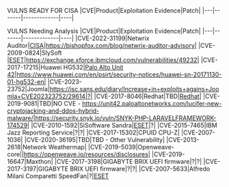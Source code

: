 VULNS READY FOR CISA
|CVE|Product|Exploitation Evidence|Patch|
|---|-------|-------------|----|


VULNS Needing Analysis
|CVE|Product|Exploitation Evidence|Patch|
|---|-------|-------------|----|
|CVE-2022-31199|Netwrix Auditor|[CISA](https://www.cisa.gov/news-events/alerts/2023/07/06/cisa-and-partners-release-joint-cybersecurity-advisory-newly-identified-truebot-malware-variants)|https://bishopfox.com/blog/netwrix-auditor-advisory|
|CVE-2009-0824|SlySoft |[ESET](https://www.welivesecurity.com/2022/01/11/signed-kernel-drivers-unguarded-gateway-windows-core/)|https://exchange.xforce.ibmcloud.com/vulnerabilities/49232|
|CVE-2017-17215|Huawei HG532|[Palo Alto Unit 42](https://unit42.paloaltonetworks.com/unit42-multi-exploit-iotlinux-botnets-mirai-gafgyt-target-apache-struts-sonicwall/)|https://www.huawei.com/en/psirt/security-notices/huawei-sn-20171130-01-hg532-en|
|CVE-2023-23752|Joomla|https://isc.sans.edu/diary/Increase+in+exploits+agains+Joomla+CVE202323752/29614|?|
|CVE-2017-8046|Redhat|TBD|[Redhat](https://access.redhat.com/errata/RHSA-2018:2405)|
|CVE-2019-9081|TBD|NO CVE - https://unit42.paloaltonetworks.com/lucifer-new-cryptojacking-and-ddos-hybrid-malware/|https://security.snyk.io/vuln/SNYK-PHP-LARAVELFRAMEWORK-174529|
|CVE-2010-1592|SiSoftware Sandra|[ESET](https://www.welivesecurity.com/2022/01/11/signed-kernel-drivers-unguarded-gateway-windows-core/)|?|
|CVE-2015-7465|IBM Jazz Reporting Service|?|?|
|CVE-2017-15302|CPUID CPU-Z|
|CVE-2007-1036|
|CVE-2020-36195|TBD|TBD - Other Vulnerability|
|CVE-2013-2618|Network Weathermap|
|CVE-2019-5039|Openweave-core||https://openweave.io/resources/disclosures|
|CVE-2019-16647|Maxthon|
|CVE-2017-3198|GIGABYTE BRIX UEFI firmware|?|?|
|CVE-2017-3197|GIGABYTE BRIX UEFI firmware|?|?|
|CVE-2007-5633|Alfredo Milani Comparetti SpeedFan|?|[ESET](https://www.welivesecurity.com/2022/01/11/signed-kernel-drivers-unguarded-gateway-windows-core/)
